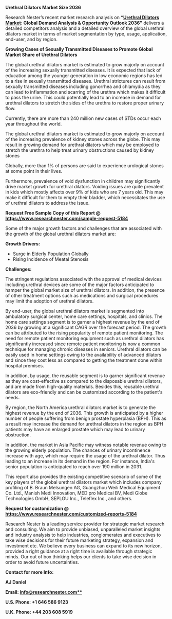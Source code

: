 ﻿**Urethral Dilators Market Size 2036**

Research Nester’s recent market research analysis on **“[Urethral Dilators Market](https://www.researchnester.com/reports/urethral-dilators-market/5184): Global Demand Analysis & Opportunity Outlook 2036”** delivers a detailed competitors analysis and a detailed overview of the global urethral dilators market in terms of market segmentation by type, usage, application, end-user, and by region. 

**Growing Cases of Sexually Transmitted Diseases to Promote Global Market Share of Urethral Dilators** 

The global urethral dilators market is estimated to grow majorly on account of the increasing sexually transmitted diseases. It is expected that lack of education among the younger generation in low economic regions has led to a rise in sexually transmitted diseases. Urethral strictures can result from sexually transmitted diseases including gonorrhea and chlamydia as they can lead to inflammation and scarring of the urethra which makes it difficult to pass the urine. This could potentially lead to an increase in demand for urethral dilators to stretch the sides of the urethra to restore proper urinary flow.

Currently, there are more than 240 million new cases of STDs occur each year throughout the world.

The global urethral dilators market is estimated to grow majorly on account of the increasing prevalence of kidney stones across the globe. This may result in growing demand for urethral dilators which may be employed to stretch the urethra to help treat urinary obstructions caused by kidney stones 

Globally, more than 1% of persons are said to experience urological stones at some point in their lives.

Furthermore, prevalence of void dysfunction in children may significantly drive market growth for urethral dilators. Voiding issues are quite prevalent in kids which mostly affects over 9% of kids who are 7 years old. This may make it difficult for them to empty their bladder, which necessitates the use of urethral dilators to address the issue.

**Request Free Sample Copy of this Report @ <https://www.researchnester.com/sample-request-5184>** 

Some of the major growth factors and challenges that are associated with the growth of the global urethral dilators market are:

**Growth Drivers:**

- Surge in Elderly Population Globally
- Rising Incidence of Meatal Stenosis

**Challenges:**

The stringent regulations associated with the approval of medical devices including urethral devices are some of the major factors anticipated to hamper the global market size of urethral dilators. In addition, the presence of other treatment options such as medications and surgical procedures may limit the adoption of urethral dilators.

By end-user, the global urethral dilators market is segmented into ambulatory surgical center, home care settings, hospitals, and clinics. The home care settings segment is to garner a highest revenue by the end of 2036 by growing at a significant CAGR over the forecast period. The growth can be attributed to the rising popularity of remote patient monitoring. The need for remote patient monitoring equipment such as urethral dilators has significantly increased since remote patient monitoring is now a common technique for managing chronic diseases in seniors. Urethral dilators can be easily used in home settings owing to the availability of advanced dilators and since they cost less as compared to getting the treatment done within hospital premises.

In addition, by usage, the reusable segment is to garner significant revenue as they are cost-effective as compared to the disposable urethral dilators, and are made from high-quality materials. Besides this, reusable urethral dilators are eco-friendly and can be customized according to the patient's needs.

By region, the North America urethral dilators market is to generate the highest revenue by the end of 2036. This growth is anticipated by a higher number of people suffering from benign prostate hyperplasia (BPH). This as a result may increase the demand for urethral dilators in the region as BPH patients may have an enlarged prostate which may lead to urinary obstruction. 

In addition, the market in Asia Pacific may witness notable revenue owing to the growing elderly population. The chances of urinary incontinence increase with age, which may require the usage of the urethral dilator. Thus leading to an increase in its demand in the region. For instance, India's senior population is anticipated to reach over 190 million in 2031.

This report also provides the existing competitive scenario of some of the key players of the global urethral dilators market which includes company profiling of B. Braun Melsungen AG, Guangzhou Weili Medical Equipment Co. Ltd., Manish Medi Innovation, MED pro Medical BV, Medi Globe Technologies GmbH, SEPLOU Inc., Teleflex Inc., and others.      

**Request for customization @ <https://www.researchnester.com/customized-reports-5184>**  

Research Nester is a leading service provider for strategic market research and consulting. We aim to provide unbiased, unparalleled market insights and industry analysis to help industries, conglomerates and executives to take wise decisions for their future marketing strategy, expansion and investment etc. We believe every business can expand to its new horizon, provided a right guidance at a right time is available through strategic minds. Our out of box thinking helps our clients to take wise decision in order to avoid future uncertainties.

**Contact for more Info:**

**AJ Daniel**

**Email: [info@researchnester.com**](mailto:info@researchnester.com)**

**U.S. Phone: +1 646 586 9123** 

**U.K. Phone: +44 203 608 5919**
